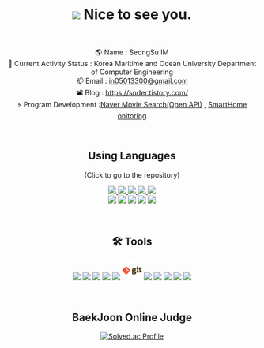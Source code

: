 
<div align = "center">

# <img src="https://emojis.slackmojis.com/emojis/images/1531849430/4246/blob-sunglasses.gif?1531849430" width="30"/> Nice to see you.

<br/>

🌎 Name : SeongSu IM <br/>
🌱 Current Activity Status : Korea Maritime and Ocean University Department of Computer Engineering <br/>
📫 Email : in05013300@gmail.com <br/>
📽️ Blog  : https://snder.tistory.com/ <br/>
⚡ Program Development :[Naver Movie Search(Open API)](https://github.com/Eilison98/StudyCS/tree/main/StudyWpf/PortFolio#naver-%EC%98%81%ED%99%94%EA%B2%80%EC%83%89)
,                  [SmartHome onitoring](https://github.com/Eilison98/StudyCS/tree/main/StudyWpf/PortFolio#smarthome-%EB%AA%A8%EB%8B%88%ED%84%B0%EB%A7%81%EC%95%B1)
    
<br/>

    
## Using Languages
(Click to go to the repository)
<p align='center'>
    <a href=https://github.com/Eilison98/StudyC>
    <img src="https://img.shields.io/badge/C-00599C?style=for-the-badge&logo=c&logoColor=white"/>
    </a>
    <a href=https://github.com/Eilison98/StudyCPP>
        <img src="https://img.shields.io/badge/C%2B%2B-87CEEB?style=for-the-badge&logo=c%2B%2B&logoColor=white"/>
    </a>
        <a href=https://github.com/Eilison98/StudyCS>
        <img src="https://img.shields.io/badge/C%23-239120?style=for-the-badge&logo=c-sharp&logoColor=white"/>
    </a>
        <a href=https://github.com/Eilison98/JavaWorkspace>
        <img src="https://img.shields.io/badge/JAVA-B22519?style=for-the-badge&logo=c%2B%2B&logoColor=white"/>
    </a>
        <a href=https://github.com/Eilison98/StudySqlServer#studysqlserver>
        <img src="https://img.shields.io/badge/MSSQL-B22222?style=for-the-badge&logo=sql&logoColor=white"/>
    </a>
    <br/>
        <a href="https://github.com/Eilison98/StudyWeb">
        <img src="https://img.shields.io/badge/HTML5-E34F26?style=for-the-badge&logo=html5&logoColor=white"/>
    </a>
        <a href="https://github.com/Eilison98/StudyWeb">
        <img src="https://img.shields.io/badge/CSS3-1572B6?style=for-the-badge&logo=css3&logoColor=white"/>
    </a>
        <a href="https://github.com/Eilison98/StudyWeb">
        <img src="https://img.shields.io/badge/JavaScript-F7DF1E?style=for-the-badge&logo=javascript&logoColor=black"/>
    </a>
        <a href="https://github.com/Eilison98/OpenCV_Python">
        <img src="https://img.shields.io/badge/Python-FFD700?style=for-the-badge&logo=python&logoColor=white"/>
  </a>
        <a href="https://github.com/Eilison98/StudyDart">
        <img src="https://img.shields.io/badge/Dart-5882FA?style=for-the-badge&logo=Dart&logoColor=white"/>
   </a>
</p>


<br/>

## 🛠️ Tools
<p align='center'>
    <img height="40" src="https://img.icons8.com/color/48/000000/visual-studio">
    <img height="40" src="https://img.icons8.com/fluent/48/000000/visual-studio-code-2019.png">
    <img height="40" src="https://user-images.githubusercontent.com/93025344/221367722-b8be280c-c13b-4461-bd2c-02e627359d40.png">
    <img height="40" src="https://user-images.githubusercontent.com/93025344/221367813-b9f5c9c9-bb45-4b48-ac39-85f441b09975.png">
    <img height="40" src="https://d1jnx9ba8s6j9r.cloudfront.net/blog/wp-content/uploads/2019/10/logo.png">
    <img height="40" src="https://github.com/Pythunder/explore/blob/80688e429a7d4ef2fca1e82350fe8e3517d3494d/topics/git/git.png">
    <img height="40" src="https://upload.wikimedia.org/wikipedia/commons/b/b6/PuTTY_icon_128px.png">
    <img height="40" src="https://img.icons8.com/color/48/000000/raspberry-pi.png">
    <img height="40" src="https://mosquitto.org/stickers/mosquitto-mono.png">
    <img height="40" src="https://img.icons8.com/fluent/48/000000/vmware-workstation-player.png">
    <img height="40" src="https://taiwebs.com/upload/icons/vnc-connect-enterprise220-220.png">
</p>

<br/>

## BaekJoon Online Judge
[![Solved.ac Profile](http://mazassumnida.wtf/api/v2/generate_badge?boj=in3300)](https://solved.ac/in3300/)

<br/>

</div>
